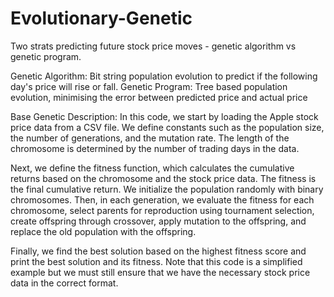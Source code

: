 # Evolutionary-Genetic
Two strats predicting future stock price moves - genetic algorithm vs genetic program.

Genetic Algorithm: Bit string population evolution to predict if the following day's price will rise or fall. 
Genetic Program: Tree based population evolution, minimising the error between predicted price and actual price

Base Genetic Description:
In this code, we start by loading the Apple stock price data from a CSV file. We define constants such as the population size, 
the number of generations, and the mutation rate. The length of the chromosome is determined by the number of trading days in the data.

Next, we define the fitness function, which calculates the cumulative returns based on the 
chromosome and the stock price data. The fitness is the final cumulative return.
We initialize the population randomly with binary chromosomes. Then, in each generation, 
we evaluate the fitness for each chromosome, select parents for reproduction using tournament selection, 
create offspring through crossover, apply mutation to the offspring, and replace the old population with the offspring.

Finally, we find the best solution based on the highest fitness score and print the best solution and its fitness.
Note that this code is a simplified example but we must still ensure that we have the necessary 
stock price data in the correct format.

